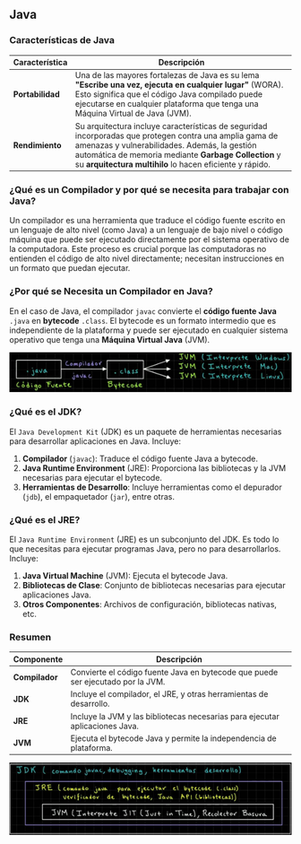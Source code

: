 ## Java

### Características de Java

| Característica                              | Descripción                                                       |
|---------------------------------------------|-------------------------------------------------------------------|
| **Portabilidad** | Una de las mayores fortalezas de Java es su lema **"Escribe una vez, ejecuta en cualquier lugar"** (WORA). Esto significa que el código Java compilado puede ejecutarse en cualquier plataforma que tenga una Máquina Virtual de Java (JVM). |
| **Rendimiento**  | Su arquitectura incluye características de seguridad incorporadas que protegen contra una amplia gama de amenazas y vulnerabilidades. Además, la gestión automática de memoria mediante **Garbage Collection** y su **arquitectura multihilo** lo hacen eficiente y rápido.                |


### ¿Qué es un Compilador y por qué se necesita para trabajar con Java?

Un compilador es una herramienta que traduce el código fuente escrito en un lenguaje de alto nivel (como Java) a un lenguaje de bajo nivel o código máquina que puede ser ejecutado directamente por el sistema operativo de la computadora. Este proceso es crucial porque las computadoras no entienden el código de alto nivel directamente; necesitan instrucciones en un formato que puedan ejecutar.

### ¿Por qué se Necesita un Compilador en Java?

En el caso de Java, el compilador `javac` convierte el **código fuente Java** `.java` en **bytecode** `.class`. El bytecode es un formato intermedio que es independiente de la plataforma y puede ser ejecutado en cualquier sistema operativo que tenga una **Máquina Virtual Java** (JVM).

<p align="center">
  <img src="JDK.png" alt="Java Development Kit">
</p>

### ¿Qué es el JDK?

El `Java Development Kit` (JDK) es un paquete de herramientas necesarias para desarrollar aplicaciones en Java. Incluye:
1. **Compilador** (`javac`): Traduce el código fuente Java a bytecode.
2. **Java Runtime Environment** (JRE): Proporciona las bibliotecas y la JVM necesarias para ejecutar el bytecode.
3. **Herramientas de Desarrollo**: Incluye herramientas como el depurador (`jdb`), el empaquetador (`jar`), entre otras.

### ¿Qué es el JRE?

El `Java Runtime Environment` (JRE) es un subconjunto del JDK. Es todo lo que necesitas para ejecutar programas Java, pero no para desarrollarlos. Incluye:
1. **Java Virtual Machine** (JVM): Ejecuta el bytecode Java.
2. **Bibliotecas de Clase**: Conjunto de bibliotecas necesarias para ejecutar aplicaciones Java.
3. **Otros Componentes**: Archivos de configuración, bibliotecas nativas, etc.

### Resumen

| Componente | Descripción |
|------------|-------------|
| **Compilador** | Convierte el código fuente Java en bytecode que puede ser ejecutado por la JVM. |
| **JDK** | Incluye el compilador, el JRE, y otras herramientas de desarrollo. |
| **JRE** | Incluye la JVM y las bibliotecas necesarias para ejecutar aplicaciones Java. |
| **JVM** | Ejecuta el bytecode Java y permite la independencia de plataforma. |

<p align="center">
  <img src="JDK2.png" alt="Java Runtime Environment">
</p>
